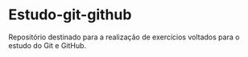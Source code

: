 # Estudo-git-github

Repositório destinado para a realização de exercícios voltados para o estudo do Git e GitHub.
